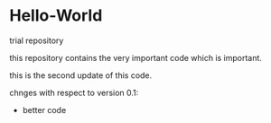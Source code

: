 # Hello-World
trial repository

this repository contains the very important code which is important.

this is the second update of this code.

chnges with respect to version 0.1:

- better code
